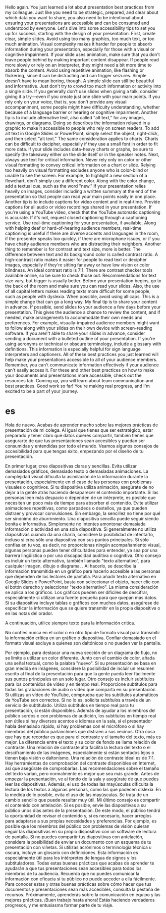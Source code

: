 
Hello again. You just learned a lot about presentation best practices from my colleague. Just like you need to be strategic, prepared, and clear about which data you want to share, you also need to be intentional about ensuring your presentations are accessible and can be consumed and understood by everyone. Let's dive into some accessibility tips to set you up for success, starting with the design of your presentation. First, create clear, simple slides. Avoid using too many graphics, too much text, or too much animation. Visual complexity makes it harder for people to absorb information during your presentation, especially for those with a visual or cognitive impairment. If your slide uses animation, make sure that you don't leave people behind by making important content disappear. If people read more slowly or rely on an interpreter, they might need a bit more time to absorb the content. Avoid using repetitive animation, like flashing or flickering, since it can be distracting and can trigger seizures. Simple doesn't have to mean boring, though. A simple slide can still be beautiful and informative. Just don't try to crowd too much information or activity into a single slide. If you generally don't use slides when giving a talk, consider giving it a try—even if you create just one slide with your main points. If you rely only on your voice, that is, you don't provide any visual accompaniment, some people might have difficulty understanding, whether because of a language barrier or hearing or cognitive impairment. Another tip is to include alternative text, also called "alt text," for any images, drawings, or diagrams. Doing so describes the information relayed in a graphic to make it accessible to people who rely on screen readers. To add alt text in Google Slides or PowerPoint, simply select the object, right-click, and then select "alt text." The same consideration applies to charts. Charts can be difficult to decipher, especially if they use a small font in order to fit more data. If your slide includes data-heavy charts or graphs, be sure to specify the takeaway either on the slide itself or in the speaker notes. Next, always use text for critical information. Never rely only on color or other visual formatting to convey critical information on a chart or slide. Relying too heavily on visual formatting excludes anyone who is color-blind or unable to see the screen. For example, to highlight a new section of a flowchart, don't simply use a different color. Along with the color change, add a textual cue, such as the word "new." If your presentation relies heavily on images, consider including a written summary at the end of the presentation so that people can read your main points easily in one place. Another tip is to include captions for video content and in real-time. Provide captions for all audio or video recordings shared in your presentation. If you're using a YouTube video, check that the YouTube automatic captioning is accurate. If it's not, request closed captioning through a captioning service. Use real-time captioning for your presentation, if available. Along with helping deaf or hard-of-hearing audience members, real-time captioning is useful if there are diverse accents and languages in the room, if the presenter speaks too quickly, if there are microphone issues, or if you have chatty audience members who are distracting their neighbors. Another thing to remember is for contrast and text size, more is better. The difference between text and its background color is called contrast ratio. A high-contrast ratio makes it easier for people to read text or decipher images, especially if they're sitting far away or have low vision or color blindness. An ideal contrast ratio is 7:1. There are contrast checker tools available online, so be sure to check those out. Recommendations for text size vary, but bigger is usually better. Before your presentation begins, go to the back of the room and make sure you can read your slides. Also, the use of all capital letters makes reading texts more difficult for some people, such as people with dyslexia. When possible, avoid using all caps. This is a simple change that can go a long way. My final tip is to share your content in advance. If possible, send slides to your audience a few days before your presentation. This gives the audience a chance to review the content, and if needed, make arrangements to accommodate their own needs and preferences. For example, visually-impaired audience members might want to follow along with your slides on their own device with screen-reading software. If you aren't able to share your slides in advance, consider sending a document with a bulleted outline of your presentation. If you're using acronyms or technical or obscure terminology, include a glossary with definitions. This information is especially helpful for sign language interpreters and captioners. All of these best practices you just learned will help make your presentations accessible to all of your audience members. Remember, you can't communicate information effectively if your audience can't easily access it. For these and other best practices on how to make your documents and presentations more accessible, check out the resources tab. Coming up, you will learn about team communication and best practices. Good work so far! You're making real progress, and I'm excited to be a part of your journey.
# es

Hola de nuevo. Acabas de aprender mucho sobre las mejores prácticas de presentación de mi colega. Al igual que tienes que ser estratégico, estar preparado y tener claro qué datos quieres compartir, también tienes que asegurarte de que tus presentaciones sean accesibles y puedan ser consumidas y entendidas por todo el mundo. Veamos algunos consejos de accesibilidad para que tengas éxito, empezando por el diseño de tu presentación.

En primer lugar, cree diapositivas claras y sencillas. Evita utilizar demasiados gráficos, demasiado texto o demasiadas animaciones. La complejidad visual dificulta la asimilación de la información durante la presentación, especialmente en el caso de las personas con problemas visuales o cognitivos. Si tu diapositiva utiliza animación, asegúrate de no dejar a la gente atrás haciendo desaparecer el contenido importante. Si las personas leen más despacio o dependen de un intérprete, es posible que necesiten un poco más de tiempo para absorber el contenido. Evite utilizar animaciones repetitivas, como parpadeos o destellos, ya que pueden distraer y provocar convulsiones. Sin embargo, la sencillez no tiene por qué ser sinónimo de aburrimiento. Una diapositiva sencilla puede seguir siendo bonita e informativa. Simplemente no intentes amontonar demasiada información o actividad en una sola diapositiva. Si generalmente no utiliza diapositivas cuando da una charla, considere la posibilidad de intentarlo, incluso si crea sólo una diapositiva con sus puntos principales. Si sólo confías en tu voz, es decir, no proporcionas ningún acompañamiento visual, algunas personas pueden tener dificultades para entender, ya sea por una barrera lingüística o por una discapacidad auditiva o cognitiva. Otro consejo es incluir un texto alternativo, también llamado "texto alternativo", para cualquier imagen, dibujo o diagrama.
. Al hacerlo, se describe la información transmitida en un gráfico para hacerlo accesible a las personas que dependen de los lectores de pantalla. Para añadir texto alternativo en Google Slides o PowerPoint, basta con seleccionar el objeto, hacer clic con el botón derecho y seleccionar "texto alternativo". La misma consideración se aplica a los gráficos. Los gráficos pueden ser difíciles de descifrar, especialmente si utilizan una fuente pequeña para que quepan más datos. Si su diapositiva incluye tablas o gráficos con muchos datos, asegúrese de especificar la información que se quiere transmitir en la propia diapositiva o en las notas del orador.

A continuación, utilice siempre texto para la información crítica.

No confíes nunca en el color o en otro tipo de formato visual para transmitir la información crítica en un gráfico o diapositiva. Confiar demasiado en el formato visual excluye a quienes son daltónicos o no pueden ver la pantalla.

Por ejemplo, para destacar una nueva sección de un diagrama de flujo, no se limite a utilizar un color diferente. Junto con el cambio de color, añada una señal textual, como la palabra "nuevo". Si su presentación se basa en gran medida en imágenes, considere la posibilidad de incluir un resumen escrito al final de la presentación para que la gente pueda leer fácilmente sus puntos principales en un solo lugar. Otro consejo es incluir subtítulos para los contenidos de vídeo y en tiempo real. Proporcione subtítulos para todas las grabaciones de audio o vídeo que comparta en su presentación. Si utilizas un vídeo de YouTube, comprueba que los subtítulos automáticos de YouTube son correctos. Si no lo es, solicita subtítulos a través de un servicio de subtitulado. Utiliza subtítulos en tiempo real para tu presentación, si están disponibles. Además de ayudar a los miembros del público sordos o con problemas de audición, los subtítulos en tiempo real son útiles si hay diversos acentos e idiomas en la sala, si el presentador habla demasiado rápido, si hay problemas con el micrófono o si hay miembros del público parlanchines que distraen a sus vecinos. Otra cosa que hay que recordar es que para el contraste y el tamaño del texto, más es mejor. La diferencia entre el texto y su color de fondo se llama relación de contraste. Una relación de contraste alta facilita la lectura del texto o el desciframiento de las imágenes, especialmente si están sentados lejos o tienen baja visión o daltonismo. Una relación de contraste ideal es de 7:1. Hay herramientas de comprobación del contraste disponibles en Internet, así que asegúrate de comprobarlas. Las recomendaciones sobre el tamaño del texto varían, pero normalmente es mejor que sea más grande. Antes de empezar la presentación, ve al fondo de la sala y asegúrate de que puedes leer las diapositivas. Además, el uso de todas las mayúsculas dificulta la lectura de los textos a algunas personas, como las que padecen dislexia. En la medida de lo posible, evita el uso de las mayúsculas. Se trata de un cambio sencillo que puede resultar muy útil. Mi último consejo es compartir el contenido con antelación. Si es posible, envíe las diapositivas a su público unos días antes de la presentación. De este modo, el público tendrá la oportunidad de revisar el contenido y, si es necesario, hacer arreglos para adaptarse a sus propias necesidades y preferencias. Por ejemplo, es posible que los miembros del público con problemas de visión quieran seguir las diapositivas en su propio dispositivo con un software de lectura de pantalla. Si no puedes compartir tus diapositivas con antelación, considera la posibilidad de enviar un documento con un esquema de tu presentación con viñetas. Si utilizas acrónimos o terminología técnica u oscura, incluye un glosario con definiciones. Esta información es especialmente útil para los intérpretes de lengua de signos y los subtituladores. Todas estas buenas prácticas que acabas de aprender te ayudarán a que tus presentaciones sean accesibles para todos los miembros de tu audiencia. Recuerda que no puedes comunicar la información con eficacia si tu público no puede acceder a ella fácilmente. Para conocer estas y otras buenas prácticas sobre cómo hacer que tus documentos y presentaciones sean más accesibles, consulta la pestaña de recursos. Próximamente, aprenderás sobre la comunicación en equipo y las mejores prácticas. ¡Buen trabajo hasta ahora! Estás haciendo verdaderos progresos, y me entusiasma formar parte de tu viaje.